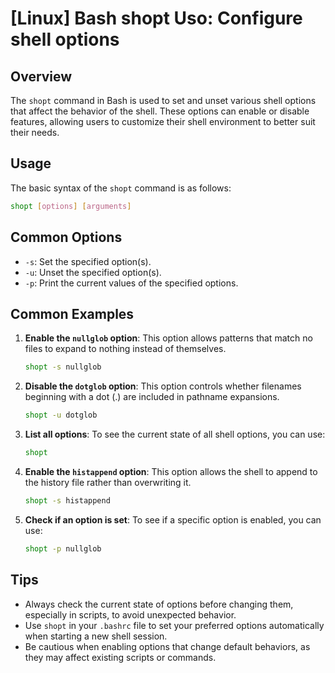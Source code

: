 # [Linux] Bash shopt Uso: Configure shell options

## Overview
The `shopt` command in Bash is used to set and unset various shell options that affect the behavior of the shell. These options can enable or disable features, allowing users to customize their shell environment to better suit their needs.

## Usage
The basic syntax of the `shopt` command is as follows:

```bash
shopt [options] [arguments]
```

## Common Options
- `-s`: Set the specified option(s).
- `-u`: Unset the specified option(s).
- `-p`: Print the current values of the specified options.

## Common Examples

1. **Enable the `nullglob` option**: This option allows patterns that match no files to expand to nothing instead of themselves.
   ```bash
   shopt -s nullglob
   ```

2. **Disable the `dotglob` option**: This option controls whether filenames beginning with a dot (.) are included in pathname expansions.
   ```bash
   shopt -u dotglob
   ```

3. **List all options**: To see the current state of all shell options, you can use:
   ```bash
   shopt
   ```

4. **Enable the `histappend` option**: This option allows the shell to append to the history file rather than overwriting it.
   ```bash
   shopt -s histappend
   ```

5. **Check if an option is set**: To see if a specific option is enabled, you can use:
   ```bash
   shopt -p nullglob
   ```

## Tips
- Always check the current state of options before changing them, especially in scripts, to avoid unexpected behavior.
- Use `shopt` in your `.bashrc` file to set your preferred options automatically when starting a new shell session.
- Be cautious when enabling options that change default behaviors, as they may affect existing scripts or commands.